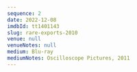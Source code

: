 ```yaml
---
sequence: 2
date: 2022-12-08
imdbId: tt1401143
slug: rare-exports-2010
venue: null
venueNotes: null
medium: Blu-ray
mediumNotes: Oscilloscope Pictures, 2011
---
```


